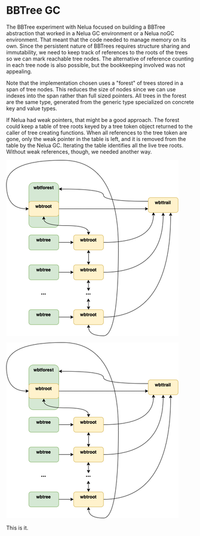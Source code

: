 # BBTree GC

The BBTree experiment with Nelua focused on building a BBTree abstraction that
worked in a Nelua GC environment or a Nelua noGC environment. That meant that
the code needed to manage memory on its own. Since the persistent nature of
BBTrees requires structure sharing and immutability, we need to keep track of
references to the roots of the trees so we can mark reachable tree nodes. The
alternative of reference counting in each tree node is also possible, but the
bookkeeping involved was not appealing.

Note that the implementation chosen uses a "forest" of trees stored in a span
of tree nodes. This reduces the size of nodes since we can use indexes into the
span rather than full sized pointers. All trees in the forest are the same type,
generated from the generic type specialized on concrete key and value types.

If Nelua had weak pointers, that might be a good approach. The forest could keep
a table of tree roots keyed by a tree token object returned to the caller of
tree creating functions. When all references to the tree token are gone, only
the weak pointer in the table is left, and it is removed from the table by the
Nelua GC. Iterating the table identifies all the live tree roots. Without weak
references, though, we needed another way.

![wbtforest structure](https://github.com/dcurrie/nelua-bbtree/blob/main/docs/wbtforest_1.drawio.png)

![wbtforest structure](wbtforest_1.drawio.png)

This is it.



